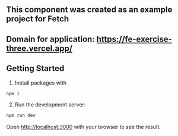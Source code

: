 ## This component was created as an example project for Fetch

## Domain for application: https://fe-exercise-three.vercel.app/

## Getting Started

1. Install packages with
```bash
npm i
```

2. Run the development server:

```bash
npm run dev
```

Open [http://localhost:3000](http://localhost:3000) with your browser to see the result.
